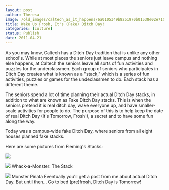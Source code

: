 ```yaml
---
layout: post
author: Theresa
image: /old_images/caltech_as_it_happens/6a0105349b8251970b01538e02e710970b.jpg
title: Wake Up Frosh, It's (Fake) Ditch Day! 
categories: [culture]
status: Publish
date: 2011-04-21
---
```


As you may know, Caltech has a Ditch Day tradition that is unlike any other school's. While at most places the seniors just leave campus and nothing else happens, at Caltech the seniors leave all sorts of fun activities and puzzles for the underclassmen. Each group of seniors who participates in Ditch Day creates what is known as a "stack," which is a series of fun activities, puzzles or games for the undeclassmen to do. Each stack has a different theme.

The seniors spend a lot of time planning their actual Ditch Day stacks, in addition to what are known as Fake Ditch Day stacks. This is when the seniors pretend it is real ditch day, wake everyone up, and have smaller-scale activities for people to do. The purpose of this is to help keep the date of real Ditch Day (It's Tomorrow, Frosh!), a secret and to have some fun along the way.

Today was a campus-wide fake Ditch Day, where seniors from all eight houses planned fake stacks.

Here are some pictures from Fleming's Stacks:

![](/old_images/caltech_as_it_happens/6a0105349b8251970b014e87f65532970d.jpg)

![](/old_images/caltech_as_it_happens/6a0105349b8251970b01538e02e874970b.jpg)
Whack-a-Monster: The Stack


![](/old_images/caltech_as_it_happens/6a0105349b8251970b014e87f658ee970d.jpg)
Monster Pinata
Eventually you'll get a post from me about actual Ditch Day. But until then... Go to bed (pre)frosh, Ditch Day is Tomorrow!

